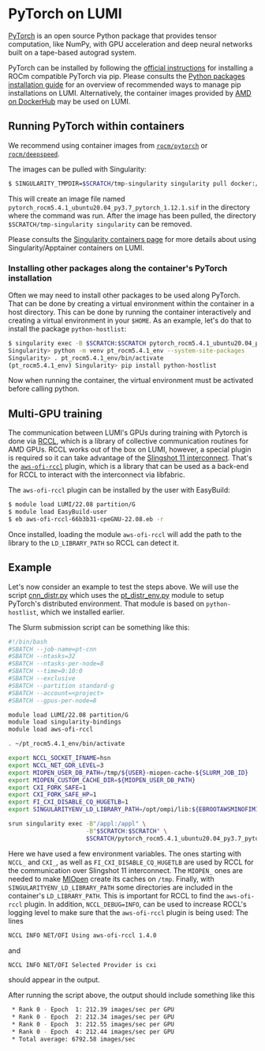 [containers]: ./singularity.md
[python-install]: ./python.md

# PyTorch on LUMI

[PyTorch](https://pytorch.org) is an open source Python package that provides tensor computation, like NumPy, with GPU acceleration and deep neural networks built on a tape-based autograd system.

PyTorch can be installed by following the [official instructions](https://pytorch.org/get-started/locally/) for installing a ROCm compatible PyTorch via pip. Please consults the [Python packages installation guide][python-install] for an overview of recommended ways to manage pip installations on LUMI. Alternatively, the container images provided by [AMD on DockerHub](https://hub.docker.com/u/rocm) may be used on LUMI.

## Running PyTorch within containers

We recommend using container images from [`rocm/pytorch`](https://hub.docker.com/r/rocm/pytorch) or [`rocm/deepspeed`](https://hub.docker.com/r/rocm/deepspeed).

The images can be pulled with Singularity:

```bash
$ SINGULARITY_TMPDIR=$SCRATCH/tmp-singularity singularity pull docker://rocm/pytorch:rocm5.4.1_ubuntu20.04_py3.7_pytorch_1.12.1
```

This will create an image file named `pytorch_rocm5.4.1_ubuntu20.04_py3.7_pytorch_1.12.1.sif` in the directory where the command was run. After the image has been pulled, the directory `$SCRATCH/tmp-singularity singularity` can be removed.

Please consults the [Singularity containers page][containers] for more details about using Singularity/Apptainer containers on LUMI.

### Installing other packages along the container's PyTorch installation

Often we may need to install other packages to be used along PyTorch.
That can be done by creating a virtual environment within the container in a host directory.
This can be done by running the container interactively and creating a virtual environment in your `$HOME`.
As an example, let's do that to install the package `python-hostlist`:

```bash
$ singularity exec -B $SCRATCH:$SCRATCH pytorch_rocm5.4.1_ubuntu20.04_py3.7_pytorch_1.12.1.sif bash
Singularity> python -m venv pt_rocm5.4.1_env --system-site-packages
Singularity> . pt_rocm5.4.1_env/bin/activate
(pt_rocm5.4.1_env) Singularity> pip install python-hostlist
```

Now when running the container, the virtual environment must be activated before calling python.

## Multi-GPU training

The communication between LUMI's GPUs during training with Pytorch is done via [RCCL](https://github.com/ROCmSoftwarePlatform/rccl), which is a library of  collective communication routines for AMD GPUs. RCCL works out of the box on LUMI, however, a special plugin is required so it can take advantage of the [Slingshot 11 interconnect](https://www.hpe.com/emea_europe/en/compute/hpc/slingshot-interconnect.html). That's the [`aws-ofi-rccl`](https://github.com/ROCmSoftwarePlatform/aws-ofi-rccl) plugin, which is a library that can be used as a back-end for RCCL to interact with the interconnect via libfabric.

The `aws-ofi-rccl` plugin can be installed by the user with EasyBuild:
```bash
$ module load LUMI/22.08 partition/G
$ module load EasyBuild-user
$ eb aws-ofi-rccl-66b3b31-cpeGNU-22.08.eb -r
```
Once installed, loading the module `aws-ofi-rccl` will add the path to the library to the `LD_LIBRARY_PATH` so RCCL can detect it.

## Example

Let's now consider an example to test the steps above. We will use the script [cnn_distr.py](https://github.com/Lumi-supercomputer/lumi-reframe-tests/blob/main/checks/apps/deeplearning/pytorch/src/cnn_distr.py) which uses the [pt_distr_env.py](https://github.com/Lumi-supercomputer/lumi-reframe-tests/blob/main/checks/apps/deeplearning/pytorch/src/pt_distr_env.py) module to setup PyTorch's distributed environment. That module is based on `python-hostlist`, which we installed earlier.

The Slurm submission script can be something like this:
```bash
#!/bin/bash
#SBATCH --job-name=pt-cnn
#SBATCH --ntasks=32
#SBATCH --ntasks-per-node=8
#SBATCH --time=0:10:0
#SBATCH --exclusive
#SBATCH --partition standard-g
#SBATCH --account=<project>
#SBATCH --gpus-per-node=8

module load LUMI/22.08 partition/G
module load singularity-bindings
module load aws-ofi-rccl

. ~/pt_rocm5.4.1_env/bin/activate

export NCCL_SOCKET_IFNAME=hsn
export NCCL_NET_GDR_LEVEL=3
export MIOPEN_USER_DB_PATH=/tmp/${USER}-miopen-cache-${SLURM_JOB_ID}
export MIOPEN_CUSTOM_CACHE_DIR=${MIOPEN_USER_DB_PATH}
export CXI_FORK_SAFE=1
export CXI_FORK_SAFE_HP=1
export FI_CXI_DISABLE_CQ_HUGETLB=1
export SINGULARITYENV_LD_LIBRARY_PATH=/opt/ompi/lib:${EBROOTAWSMINOFIMINRCCL}/lib:/opt/cray/xpmem/2.4.4-2.3_9.1__gff0e1d9.shasta/lib64:${SINGULARITYENV_LD_LIBRARY_PATH}

srun singularity exec -B"/appl:/appl" \
                      -B"$SCRATCH:$SCRATCH" \
                      $SCRATCH/pytorch_rocm5.4.1_ubuntu20.04_py3.7_pytorch_1.12.1.sif python cnn_distr.py
```
Here we have used a few environment variables. The ones starting with `NCCL_` and `CXI_`, as well as `FI_CXI_DISABLE_CQ_HUGETLB` are used by RCCL for the communication over Slingshot 11 interconnect. The `MIOPEN_` ones are needed to make [MIOpen](https://rocmsoftwareplatform.github.io/MIOpen/doc/html/index.html) create its caches on `/tmp`. Finally, with `SINGULARITYENV_LD_LIBRARY_PATH` some directories are included in the container's `LD_LIBRARY_PATH`. This is important for RCCL to find the `aws-ofi-rccl` plugin. In addition, `NCCL_DEBUG=INFO`, can be used to increase RCCL's logging level to make sure that the `aws-ofi-rccl` plugin is being used: The lines
```bash
NCCL INFO NET/OFI Using aws-ofi-rccl 1.4.0
```
and
```bash
NCCL INFO NET/OFI Selected Provider is cxi
```
should appear in the output.

After running the script above, the output should include something like this
```bash
 * Rank 0 - Epoch  1: 212.39 images/sec per GPU
 * Rank 0 - Epoch  2: 212.34 images/sec per GPU
 * Rank 0 - Epoch  3: 212.55 images/sec per GPU
 * Rank 0 - Epoch  4: 212.44 images/sec per GPU
 * Total average: 6792.58 images/sec
```
